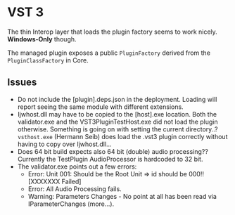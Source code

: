 # VST 3

The thin Interop layer that loads the plugin factory seems to work nicely. **Windows-Only** though.

The managed plugin exposes a public `PluginFactory` derived from the `PluginClassFactory` in Core.

## Issues

- Do not include the [plugin].deps.json in the deployment. Loading will report seeing the same module with different extensions.
- Ijwhost.dll may have to be copied to the [host].exe location. Both the validator.exe and the VST3PluginTestHost.exe did not load the plugin otherwise.
Something is going on with setting the current directory..?
`vsthost.exe` (Hermann Seib) does load the .vst3 plugin correctly without having to copy over Ijwhost.dll...
- Does 64 bit build expects also 64 bit (double) audio processing?? Currently the TestPlugin AudioProcessor is hardcoded to 32 bit.
- The validator.exe points out a few errors:
    - Error: Unit 001: Should be the Root Unit => id should be 000!! [XXXXXXX Failed]
    - Error: All Audio Processing fails.
    - Warning: Parameters Changes - No point at all has been read via IParameterChanges (more...).
